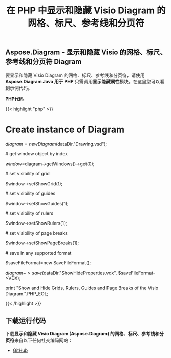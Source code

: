 ﻿---
title: 在 PHP 中显示和隐藏 Visio Diagram 的网格、标尺、参考线和分页符
type: docs
weight: 40
url: /zh/java/show-and-hide-grids-rulers-guides-and-page-breaks-of-the-visio-diagram-in-php/
---
## **Aspose.Diagram - 显示和隐藏 Visio 的网格、标尺、参考线和分页符 Diagram**
要显示和隐藏 Visio Diagram 的网格、标尺、参考线和分页符，请使用**Aspose.Diagram Java 用于 PHP** 只需调用**显示隐藏属性**模块。在这里您可以看到示例代码。

**PHP代码**

{{< highlight "php" >}}

 # Create instance of Diagram

$diagram =new Diagram($dataDir."Drawing.vsd");

\# get window object by index

$window=$diagram->getWindows()->get(0);

\# set visibility of grid

$window->setShowGrid(1);

\# set visibility of guides

$window->setShowGuides(1);

\# set visibility of rulers

$window->setShowRulers(1);

\# set visibility of page breaks

$window->setShowPageBreaks(1);

\# save in any supported format

$saveFileFormat=new SaveFileFormat();

$diagram->save($dataDir."ShowHideProperties.vdx", $saveFileFormat->VDX);

print "Show and Hide Grids, Rulers, Guides and Page Breaks of the Visio Diagram.".PHP_EOL;

{{< /highlight >}}
## **下载运行代码**
下载**显示和隐藏 Visio Diagram (Aspose.Diagram) 的网格、标尺、参考线和分页符**来自以下任何社交编码网站：

- [GitHub](https://github.com/asposediagram/Aspose.Diagram-for-Java/blob/master/Plugins/Aspose_Diagram_Java_for_PHP/src/aspose/diagram/WorkingwithWindowElements/ShowHideProperties.php)

